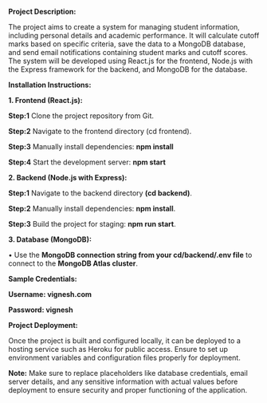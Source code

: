 **Project Description:**

The project aims to create a system for managing student information, including personal details and academic performance. It will calculate cutoff marks based on specific criteria, save the data to a MongoDB database, and send email notifications containing student marks and cutoff scores. The system will be developed using React.js for the frontend, Node.js with the Express framework for the backend, and MongoDB for the database.

**Installation Instructions:**

**1.	Frontend (React.js):**

**Step:1**  Clone the project repository from Git.

**Step:2**  Navigate to the frontend directory (cd frontend).

**Step:3**  Manually install dependencies: **npm install**

**Step:4**  Start the development server: **npm start**

**2.	Backend (Node.js with Express):**

**Step:1** Navigate to the backend directory **(cd backend)**.

**Step:2** Manually install dependencies: **npm install**.

**Step:3** Build the project for staging: **npm run start**.


**3.	Database (MongoDB):**

• Use the **MongoDB connection string from your cd/backend/.env file** to connect to the **MongoDB Atlas cluster**.

**Sample Credentials:**

**Username: vignesh.com**

**Password: vignesh**

**Project Deployment:**

Once the project is built and configured locally, it can be deployed to a hosting service such as Heroku for public access. Ensure to set up environment variables and configuration files properly for deployment.

**Note:** Make sure to replace placeholders like database credentials, email server details, and any sensitive information with actual values before deployment to ensure security and proper functioning of the application.
